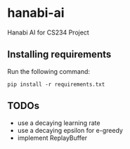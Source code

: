 # hanabi-ai
Hanabi AI for CS234 Project

## Installing requirements

Run the following command:

```
pip install -r requirements.txt
```

## TODOs

- use a decaying learning rate
- use a decaying epsilon for e-greedy
- implement ReplayBuffer